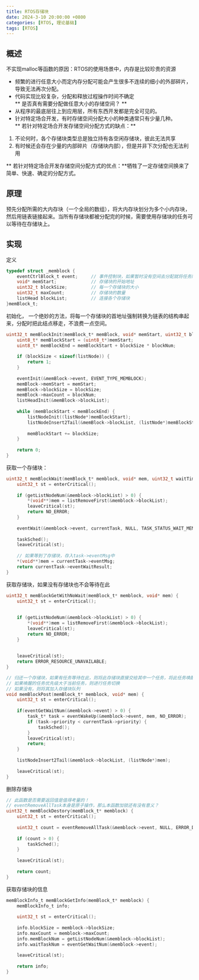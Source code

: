 ```yaml
---
title: RTOS存储块
date: 2024-3-10 20:00:00 +0800
categories: [RTOS, 理论基础]
tags: [RTOS]
---
```


## 概述
不实现malloc等函数的原因：RTOS的使用场景中，内存是比较珍贵的资源  
* 频繁的进行任意大小而定内存分配可能会产生很多不连续的细小的外部碎片，导致无法再次分配。  
* 代码实现比较复杂，分配和释放过程操作时间不确定  
** 是否真有需要分配做任意大小的存储空间？ **  
* 从程序的最底层往上到应用层，所有东西开发都是完全可见的。  
* 针对特定场合开发，有时存储空间分配大小的种类通常只有少量几种。  
** 若针对特定场合开发存储空间分配方式的缺点：**  
1. 不论何时，各个存储块类型总是独立持有各空闲存储块，彼此无法共享   
2. 有时候还会存在少量的内部碎片（存储块内部），但是并非下次分配也无法利用

** 若针对特定场合开发存储空间分配方式的优点：**牺牲了一定存储空间换来了简单、快速、确定的分配方式。

## 原理
预先分配所需的大内存块（一个全局的数组），将大内存块划分为多个小内存块，然后用链表链接起来。当所有存储块都被分配完的时候，需要使用存储块的任务可以等待在存储块上。

## 实现
定义
```c
typedef struct _memblock {
	eventCtrlBlock_t event;		// 事件控制块，如果暂时没有空间去分配就将任务阻塞在此
	void* memStart;				// 存储块的开始地址
	uint32_t blockSize;			// 每一个存储块的大小
	uint32_t maxCount;			// 存储块的数量
	listHead blockList;			// 连接各个存储块
}memBlock_t;
```
初始化， 一个绝妙的方法，将每一个存储块的首地址强制转换为链表的结构串起来，分配时把此结点移走，不浪费一点空间。
```c
uint32_t memBlockInit(memBlock_t* memBlock, void* memStart, uint32_t blockSize, uint32_t blockNum){
	uint8_t* memBlockStart = (uint8_t*)memStart;
	uint8_t* memBlockEnd = memBlockStart + blockSize * blockNum;
	
	if (blockSize < sizeof(listNode)) {
		return 1;
	}
	
	eventInit(&memBlock->event, EVENT_TYPE_MEMBLOCK);
	memBlock->memStart = memStart;
	memBlock->blockSize = blockSize;
	memBlock->maxCount = blockNum;
	listHeadInit(&memBlock->blockList);
	
	while (memBlockStart < memBlockEnd) {
		listNodeInit((listNode*)memBlockStart);
		listNodeInsert2Tail(&memBlock->blockList, (listNode*)memBlockStart);
		
		memBlockStart += blockSize;
	}
	
	return 0;
}
```

获取一个存储块：
```c
uint32_t memBlockWait(memBlock_t* memblock, void* mem, uint32_t waitTime) {
	uint32_t st = enterCritical();
	
	if (getListNodeNum(&memblock->blockList) > 0) {
		*(void**)mem = listRemoveFirst(&memblock->blockList);
		leaveCritical(st);
		return NO_ERROR;
	}
	
	eventWait(&memblock->event, currentTask, NULL, TASK_STATUS_WAIT_MEMBLOCK, waitTime);
	
	taskSched();
	leaveCritical(st);
	
	// 如果等到了存储块，存入task->eventMsg中
	*(void**)mem = currentTask->eventMsg;
	return currentTask->eventWaitResult;
}
```

获取存储块，如果没有存储块也不会等待在此
```c
uint32_t memBlockGetWithNoWait(memBlock_t* memblock, void* mem) {
	uint32_t st = enterCritical();
	
	
	if (getListNodeNum(&memblock->blockList) > 0) {
		*(void**)mem = listRemoveFirst(&memblock->blockList);
		leaveCritical(st);
		return NO_ERROR;
	}
	
	
	leaveCritical(st);
	return ERROR_RESOURCE_UNAVAILABLE;
}
```

```c
// 归还一个存储块，如果有任务等待在此，则将此存储块直接交给其中一个任务，将此任务唤醒
// 如果唤醒的任务优先级大于当前任务，则进行任务切换
// 如果没有，则将其加入存储块队列
void memBlockPost(memBlock_t* memblock, void* mem) {
	uint32_t st = enterCritical();
	
	if(eventGetWaitNum(&memblock->event) > 0) {
		task_t* task = eventWakeUp(&memblock->event, mem, NO_ERROR);
		if (task->priority < currentTask->priority) {
			taskSched();
		}
		leaveCritical(st);
		return;
	}
	
	listNodeInsert2Tail(&memblock->blockList, (listNode*)mem);
	
	leaveCritical(st);
}
```

删除存储块
```c
// 此函数是否需要返回值是值得考量的！
// eventRemoveAllTask本身是原子操作，那么本函数加锁还有没有意义？
uint32_t memBlockDestory(memBlock_t* memblock) {
	uint32_t st = enterCritical();
	
	uint32_t count = eventRemoveAllTask(&memblock->event, NULL, ERROR_DELETED);
	
	if (count > 0) {
		taskSched();
	}
	
	leaveCritical(st);
	
	return count;
}
```

获取存储块的信息
```c
memBlockInfo_t memBlockGetInfo(memBlock_t* memblock) {
	memBlockInfo_t info;
	
	uint32_t st = enterCritical();
	
	info.blockSize = memblock->blockSize;
	info.maxCount = memblock->maxCount;
	info.memBlockNum = getListNodeNum(&memblock->blockList);
	info.waitTaskNum = eventGetWaitNum(&memblock->event);
	
	leaveCritical(st);
	
	return info;
}
```



